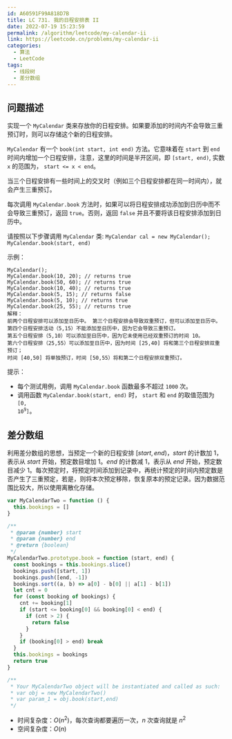 ```yaml
---
id: A60591F99A818D7B
title: LC 731. 我的日程安排表 II
date: 2022-07-19 15:23:59
permalink: /algorithm/leetcode/my-calendar-ii
link: https://leetcode.cn/problems/my-calendar-ii
categories:
  - 算法
  - LeetCode
tags:
  - 线段树
  - 差分数组
---
```


<Level :type='2'/>

## 问题描述

实现一个 `MyCalendar` 类来存放你的日程安排。如果要添加的时间内不会导致三重预订时，则可以存储这个新的日程安排。

`MyCalendar` 有一个 `book(int start, int end)` 方法。它意味着在 `start` 到 `end` 时间内增加一个日程安排，注意，这里的时间是半开区间，即 `[start, end)`, 实数 `x` 的范围为， `start <= x < end`。

当三个日程安排有一些时间上的交叉时（例如三个日程安排都在同一时间内），就会产生三重预订。

每次调用 `MyCalendar.book` 方法时，如果可以将日程安排成功添加到日历中而不会导致三重预订，返回 `true`。否则，返回 `false` 并且不要将该日程安排添加到日历中。

请按照以下步骤调用 `MyCalendar` 类: `MyCalendar cal = new MyCalendar();` `MyCalendar.book(start, end)`

示例：

```text
MyCalendar();
MyCalendar.book(10, 20); // returns true
MyCalendar.book(50, 60); // returns true
MyCalendar.book(10, 40); // returns true
MyCalendar.book(5, 15); // returns false
MyCalendar.book(5, 10); // returns true
MyCalendar.book(25, 55); // returns true
解释：
前两个日程安排可以添加至日历中。 第三个日程安排会导致双重预订，但可以添加至日历中。
第四个日程安排活动（5,15）不能添加至日历中，因为它会导致三重预订。
第五个日程安排（5,10）可以添加至日历中，因为它未使用已经双重预订的时间 10。
第六个日程安排（25,55）可以添加至日历中，因为时间 [25,40] 将和第三个日程安排双重预订；
时间 [40,50] 将单独预订，时间 [50,55）将和第二个日程安排双重预订。
```

提示：

- 每个测试用例，调用 `MyCalendar.book` 函数最多不超过 `1000` 次。
- 调用函数 `MyCalendar.book(start, end)` 时， `start` 和 `end` 的取值范围为 <code>[0, 10<sup>9</sup>]</code>。

## 差分数组

利用差分数组的思想，当预定一个新的日程安排 $[start,end)$，$start$ 的计数加 $1$，表示从 $start$ 开始，预定数目增加 $1$。$end$ 的计数减 $1$，表示从 $end$ 开始，预定数目减少 $1$。每次预定时，将预定时间添加到记录中，再统计预定的时间内预定数是否产生了三重预定，若是，则将本次预定移除，恢复原本的预定记录。因为数据范围比较大，所以使用离散化存储。

```javascript
var MyCalendarTwo = function () {
  this.bookings = []
}

/**
 * @param {number} start
 * @param {number} end
 * @return {boolean}
 */
MyCalendarTwo.prototype.book = function (start, end) {
  const bookings = this.bookings.slice()
  bookings.push([start, 1])
  bookings.push([end, -1])
  bookings.sort((a, b) => a[0] - b[0] || a[1] - b[1])
  let cnt = 0
  for (const booking of bookings) {
    cnt += booking[1]
    if (start <= booking[0] && booking[0] < end) {
      if (cnt > 2) {
        return false
      }
    }
    if (booking[0] > end) break
  }
  this.bookings = bookings
  return true
}

/**
 * Your MyCalendarTwo object will be instantiated and called as such:
 * var obj = new MyCalendarTwo()
 * var param_1 = obj.book(start,end)
 */
```

- 时间复杂度：$O(n^2)$，每次查询都要遍历一次，$n$ 次查询就是 $n^2$
- 空间复杂度：$O(n)$

